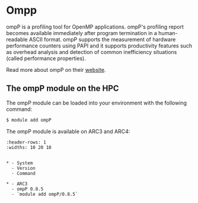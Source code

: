 # Ompp

ompP is a profiling tool for OpenMP applications. ompP's profiling report becomes available immediately after program termination in a human-readable ASCII format. ompP supports the measurement of hardware performance counters using PAPI and it supports productivity features such as overhead analysis and detection of common inefficiency situations (called performance properties).

Read more about ompP on their [website](https://swmath.org/software/26769).



## The ompP module on the HPC

The ompP module can be loaded into your environment with the following command:

```bash
$ module add ompP
```

The ompP module is available on ARC3 and ARC4:

```{list-table}
:header-rows: 1
:widths: 10 20 10


* - System
  - Version
  - Command

* - ARC3
  - ompP 0.8.5
  - `module add ompP/0.8.5`

```
